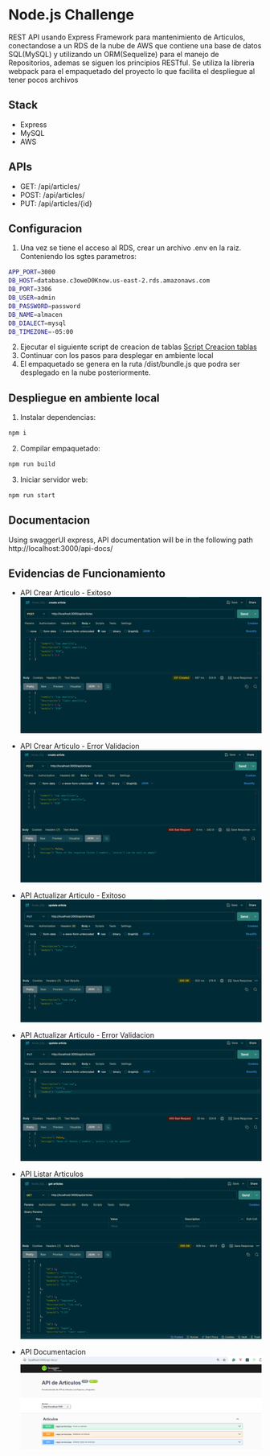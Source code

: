 # Node.js Challenge
REST API usando Express Framework para mantenimiento de Articulos, conectandose a un RDS de la nube de AWS que contiene una base de datos SQL(MySQL) y utilizando un ORM(Sequelize) para el manejo de Repositorios, ademas se siguen los principios RESTful.
Se utiliza la libreria webpack para el empaquetado del proyecto lo que facilita el despliegue al tener pocos archivos


## Stack
- Express
- MySQL
- AWS

## APIs
- GET: /api/articles/
- POST: /api/articles/
- PUT: /api/articles/{id}

## Configuracion
1. Una vez se tiene el acceso al RDS, crear un archivo .env en la raiz. Conteniendo los sgtes parametros:
```bash
APP_PORT=3000
DB_HOST=database.c3oweD0Know.us-east-2.rds.amazonaws.com
DB_PORT=3306
DB_USER=admin
DB_PASSWORD=password
DB_NAME=almacen
DB_DIALECT=mysql
DB_TIMEZONE=-05:00
```
2. Ejecutar el siguiente script de creacion de tablas [Script Creacion tablas](script.sql)
3. Continuar con los pasos para desplegar en ambiente local
4. El empaquetado se genera en la ruta /dist/bundle.js que podra ser desplegado en la nube posteriormente.


## Despliegue en ambiente local
1. Instalar dependencias:
```bash
npm i
```
2. Compilar empaquetado:
```bash
npm run build
```
3. Iniciar servidor web:
```bash
npm run start
```

## Documentacion
Using swaggerUI express, API documentation will be in the following path
http://localhost:3000/api-docs/


## Evidencias de Funcionamiento
- API Crear Articulo - Exitoso
![API Crear](evidencias/create_success.png)

- API Crear Articulo - Error Validacion
![API Crear2](evidencias/create_error.png)

- API Actualizar Articulo - Exitoso
![API Actualizar](evidencias/update_success.png)

- API Actualizar Articulo - Error Validacion
![API Actualizar2](evidencias/update_error.png)

- API Listar Articulos
![API Listar](evidencias/list_articles.png)

- API Documentacion
![API Documentacion](evidencias/api_doc.png)
